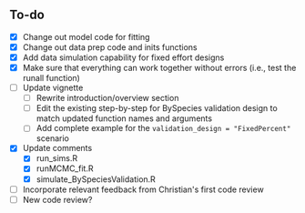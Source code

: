 ## To-do 

- [X] Change out model code for fitting 
- [X] Change out data prep code and inits functions
- [X] Add data simulation capability for fixed effort designs
- [X] Make sure that everything can work together without errors (i.e., test the runall function)
- [ ] Update vignette
  - [ ] Rewrite introduction/overview section 
  - [ ] Edit the existing step-by-step for BySpecies validation design to match updated function names and arguments 
  - [ ] Add complete example for the `validation_design = "FixedPercent"` scenario
- [X] Update comments 
  - [X] run_sims.R
  - [X] runMCMC_fit.R
  - [X] simulate_BySpeciesValidation.R
- [ ] Incorporate relevant feedback from Christian's first code review
- [ ] New code review? 